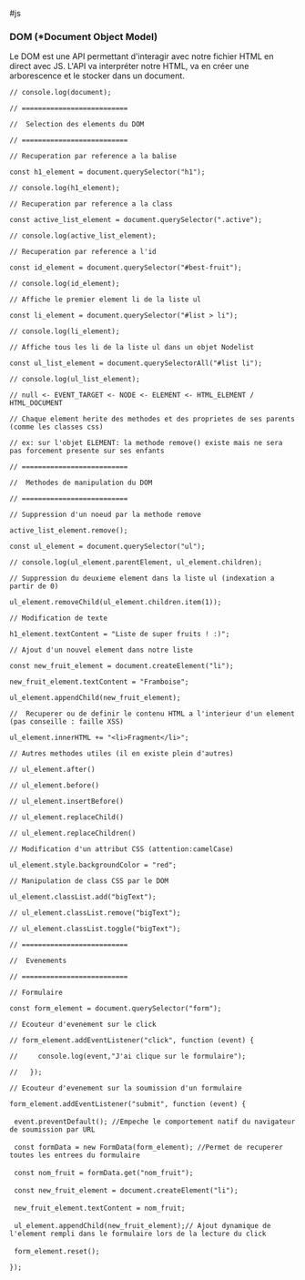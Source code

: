 #js

### DOM (*Document Object Model)

Le DOM est une API permettant d'interagir avec notre fichier HTML en direct avec JS.
L'API va interpréter notre HTML, va en créer une arborescence et le stocker dans un document.

`// console.log(document);`

  

`// ==========================`

`//  Selection des elements du DOM`

`// ==========================`

  

`// Recuperation par reference a la balise`

`const h1_element = document.querySelector("h1");`

`// console.log(h1_element);`

`// Recuperation par reference a la class`

`const active_list_element = document.querySelector(".active");`

`// console.log(active_list_element);`

`// Recuperation par reference a l'id`

`const id_element = document.querySelector("#best-fruit");`

`// console.log(id_element);`

  

`// Affiche le premier element li de la liste ul`

`const li_element = document.querySelector("#list > li");`

`// console.log(li_element);`

  

`// Affiche tous les li de la liste ul dans un objet Nodelist`

`const ul_list_element = document.querySelectorAll("#list li");`

`// console.log(ul_list_element);`

  

`// null <- EVENT_TARGET <- NODE <- ELEMENT <- HTML_ELEMENT / HTML_DOCUMENT`

`// Chaque element herite des methodes et des proprietes de ses parents (comme les classes css)`

  

`// ex: sur l'objet ELEMENT: la methode remove() existe mais ne sera pas forcement presente sur ses enfants`

  

`// ==========================`

`//  Methodes de manipulation du DOM`

`// ==========================`

  

`// Suppression d'un noeud par la methode remove`

`active_list_element.remove();`

  

`const ul_element = document.querySelector("ul");`

`// console.log(ul_element.parentElement, ul_element.children);`

  

`// Suppression du deuxieme element dans la liste ul (indexation a partir de 0)`

`ul_element.removeChild(ul_element.children.item(1));`

  

`// Modification de texte`

`h1_element.textContent = "Liste de super fruits ! :)";`

  

`// Ajout d'un nouvel element dans notre liste`

`const new_fruit_element = document.createElement("li");`

`new_fruit_element.textContent = "Framboise";`

  

`ul_element.appendChild(new_fruit_element);`

  

`//  Recuperer ou de definir le contenu HTML a l'interieur d'un element (pas conseille : faille XSS)`

`ul_element.innerHTML += "<li>Fragment</li>";`

  

`// Autres methodes utiles (il en existe plein d'autres)`

`// ul_element.after()`

`// ul_element.before()`

`// ul_element.insertBefore()`

`// ul_element.replaceChild()`

`// ul_element.replaceChildren()`

  

`// Modification d'un attribut CSS (attention:camelCase)`

`ul_element.style.backgroundColor = "red";`

  

`// Manipulation de class CSS par le DOM`

`ul_element.classList.add("bigText");`

`// ul_element.classList.remove("bigText");`

`// ul_element.classList.toggle("bigText");`

  

`// ==========================`

`//  Evenements`

`// ==========================`

  

`// Formulaire`

`const form_element = document.querySelector("form");`

  

`// Ecouteur d'evenement sur le click`

`// form_element.addEventListener("click", function (event) {`

`//     console.log(event,"J'ai clique sur le formulaire");`

`//   });`

  

`// Ecouteur d'evenement sur la soumission d'un formulaire`

`form_element.addEventListener("submit", function (event) {`

  `event.preventDefault(); //Empeche le comportement natif du navigateur de soumission par URL`

  `const formData = new FormData(form_element); //Permet de recuperer toutes les entrees du formulaire`

  `const nom_fruit = formData.get("nom_fruit");`

  `const new_fruit_element = document.createElement("li");`

  `new_fruit_element.textContent = nom_fruit;`

  

  `ul_element.appendChild(new_fruit_element);// Ajout dynamique de l'element rempli dans le formulaire lors de la lecture du click`

  

  `form_element.reset();`

`});`